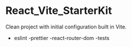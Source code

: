# React_Vite_StarterKit
Clean project with initial configuration built in Vite.
- eslint -prettier -react-router-dom -tests
